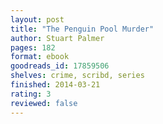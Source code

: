 ```yaml
---
layout: post
title: "The Penguin Pool Murder"
author: Stuart Palmer
pages: 182
format: ebook
goodreads_id: 17859506
shelves: crime, scribd, series
finished: 2014-03-21
rating: 3
reviewed: false
---
```

